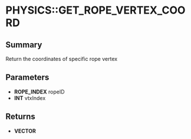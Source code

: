 # PHYSICS::GET_ROPE_VERTEX_COORD

## Summary
Return the coordinates of specific rope vertex

## Parameters
* **ROPE_INDEX** ropeID
* **INT** vtxIndex

## Returns
* **VECTOR**